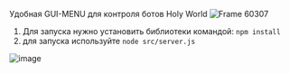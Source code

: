 Удобная GUI-MENU для контроля ботов Holy World
![Frame 60307](https://github.com/user-attachments/assets/b9e40cbe-cfd2-4f5e-a2d9-53216a36e775)

1. Для запуска нужно установить библиотеки командой:
   ```npm install ```
2. для запуска используйте
   ``` node src/server.js ```
   
![image](https://github.com/user-attachments/assets/cb474051-01ad-4f89-8a2f-952326467766)
